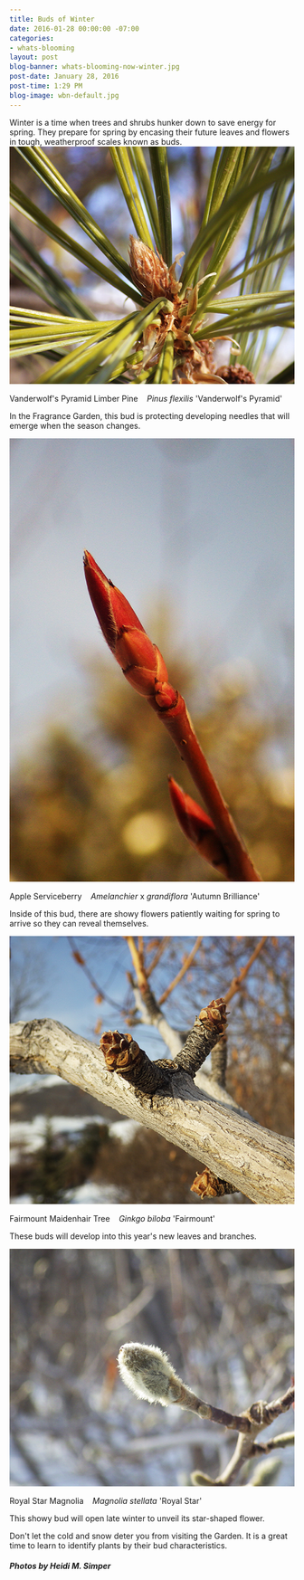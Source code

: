```yaml
---
title: Buds of Winter
date: 2016-01-28 00:00:00 -07:00
categories:
- whats-blooming
layout: post
blog-banner: whats-blooming-now-winter.jpg
post-date: January 28, 2016
post-time: 1:29 PM
blog-image: wbn-default.jpg
---
```


<div class="text-center">Winter is a time when trees and shrubs hunker down to save energy for spring. They prepare for spring by encasing their future leaves and flowers in tough, weatherproof scales known as buds.</div>

<div class="text-center">

  <img src="/images/blogs/Pinus%20flexilis%20%27Vanderwolf%27s%20Pyramid%27%20HMS16.jpg" width="560" height="420" alt="" title="" />
  <p>Vanderwolf's Pyramid Limber Pine &nbsp;&nbsp; <i> Pinus flexilis</i> 'Vanderwolf's Pyramid'</p>
  <p>In the Fragrance Garden, this bud is protecting developing needles that will emerge when the season changes.</p>

</div>

<div class="text-center">

  <img src="/images/blogs/Amelanchier%20x%20grandiflora%20%27Autumn%20Brilliance%27%20HMS16.jpg" width="560" height="784" alt="" title="" />
  <p>Apple Serviceberry &nbsp;&nbsp; <i>Amelanchier</i> x<i> grandiflora</i> 'Autumn Brilliance'</p>
  <p>Inside of this bud, there are showy flowers patiently waiting for spring to arrive so they can reveal themselves.</p>

</div>

<div class="text-center">

  <img src="/images/blogs/Ginkgo%20biloba%20HMS16.jpg" width="560" height="474" alt="" title="" />
  <p>Fairmount Maidenhair Tree &nbsp;&nbsp; <i>Ginkgo biloba </i> 'Fairmount'</p>
  <p>These buds will develop into this year's new leaves and branches.</p>

</div>

<div class="text-center">

  <img src="/images/blogs/Magnolia%20stellata%20%27Royal%20Star%27%20HMS16.jpg" width="560" height="420" alt="" title="" />
  <p>Royal Star Magnolia &nbsp;&nbsp; <i>Magnolia stellata </i>'Royal Star'</p>
  <p>This showy bud will open late winter to unveil its star-shaped flower.</p>

</div>

<div class="text-center">Don't let the cold and snow deter you from visiting the Garden. It is a great time to learn to identify plants by their bud characteristics.</div>

<h5 class="text-center green">Photos by Heidi M. Simper</h5>
